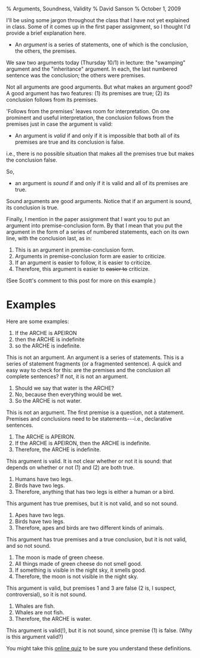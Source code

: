 % Arguments, Soundness, Validity
% David Sanson
% October  1, 2009

I'll be using some jargon throughout the class that I have not yet explained in class. Some of it comes up in the first paper assignment, so I thought I'd provide a brief explanation here.

+ An *argument* is a series of statements, one of which is the conclusion, the others, the premises.

We saw two arguments today (Thursday 10/1) in lecture: the "swamping" argument and the "inheritance" argument. In each, the last numbered sentence was the conclusion; the others were premises.

Not all arguments are good arguments. But what makes an argument good? A good argument has two features: (1) its premises are true;  (2) its conclusion follows from its premises.

'Follows from the premises' leaves room for interpretation. On one prominent and useful interpretation, the conclusion follows from the premises just in case the argument is valid:

+ An argument is *valid* if and only if it is impossible that both all of its premises are true and its conclusion is false.

i.e., there is no possible situation that makes all the premises true but makes the conclusion false.

So,

+ an argument is *sound* if and only if it is valid and all of its premises are true.
 
Sound arguments are good arguments. Notice that if an argument is sound, its conclusion is true. 

Finally, I mention in the paper assignment that I want you to put an argument into premise-conclusion form. By that I mean that you put the argument in the form of a series of numbered statements, each on its own line, with the conclusion last, as in:

1. This is an argument in premise-conclusion form.
2. Arguments in premise-conclusion form are easier to criticize.
3. If an argument is easier to follow, it is easier to criticize.
4. Therefore, this argument is easier to ~~easier to~~ criticize.

(See Scott's comment to this post for more on this example.)

# Examples

Here are some examples:

1. If the ARCHE is APEIRON
2. then the ARCHE is indefinite
3. so the ARCHE is indefinite.

This is not an argument. An argument is a series of statements. This is a series of statement fragments (or a fragmented sentence). A quick and easy way to check for this: are the premises and the conclusion all complete sentences? If not, it is not an argument.

1. Should we say that water is the ARCHE?
2. No, because then everything would be wet.
3. So the ARCHE is not water.

This is not an argument. The first premise is a question, not a statement. Premises and conclusions need to be statements---i.e., declarative sentences.

1. The ARCHE is APEIRON.
2. If the ARCHE is APEIRON, then the ARCHE is indefinite.
3. Therefore, the ARCHE is indefinite.

This argument is valid. It is not clear whether or not it is sound: that depends on whether or not (1) and (2) are both true.

1. Humans have two legs.
2. Birds have two legs.
3. Therefore, anything that has two legs is either a human or a bird.

This argument has true premises, but it is not valid, and so not sound.

1. Apes have two legs.
2. Birds have two legs.
3. Therefore, apes and birds are two different kinds of animals.

This argument has true premises and a true conclusion, but it is not valid, and so not sound.

1. The moon is made of green cheese.
2. All things made of green cheese do not smell good.
3. If something is visible in the night sky, it smells good.
4. Therefore, the moon is not visible in the night sky.

This argument is valid, but premises 1 and 3 are false (2 is, I suspect, controversial), so it is not sound. 

1. Whales are fish.
2. Whales are not fish.
3. Therefore, the ARCHE is water.

This argument is valid(!), but it is not sound, since premise (1) is false. (Why is this argument valid?)

You might take this [online quiz](http://philosophy.lander.edu/logic/tvs_quiz.html) to be sure you understand these definitions.

